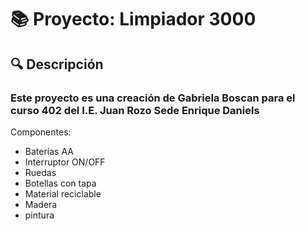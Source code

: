 # 📚 Proyecto: Limpiador 3000

## 🔍 Descripción
### Este proyecto es una creación de Gabriela Boscan para el curso 402 del I.E. Juan Rozo Sede Enrique Daniels

Componentes:
- Baterías AA
- Interruptor ON/OFF
- Ruedas
- Botellas con tapa
- Material reciclable
- Madera
- pintura
